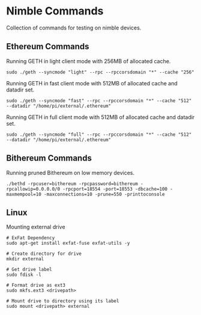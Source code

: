 # Nimble Commands
Collection of commands for testing on nimble devices.

## Ethereum Commands
Running GETH in light client mode with 256MB of allocated cache.
```shell
sudo ./geth --syncmode "light" --rpc --rpccorsdomain "*" --cache "256"
```

Running GETH in fast client mode with 512MB of allocated cache and datadir set.
```shell
sudo ./geth --syncmode "fast" --rpc --rpccorsdomain "*" --cache "512" --datadir "/home/pi/external/.ethereum"
```

Running GETH in full client mode with 512MB of allocated cache and datadir set.
```shell
sudo ./geth --syncmode "full" --rpc --rpccorsdomain "*" --cache "512" --datadir "/home/pi/external/.ethereum"
```

## Bithereum Commands
Running pruned Bithereum on low memory devices.
```shell
./bethd -rpcuser=bithereum -rpcpassword=bithereum -rpcallowip=0.0.0.0/0 -rpcport=18554 -port=18553 -dbcache=100 -maxmempool=10 -maxconnections=10 -prune=550 -printtoconsole
```

## Linux 
Mounting external drive
```shell 
# ExFat Dependency
sudo apt-get install exfat-fuse exfat-utils -y 

# Create directory for drive
mkdir external

# Get drive label
sudo fdisk -l 

# Format drive as ext3
sudo mkfs.ext3 <drivepath>

# Mount drive to directory using its label
sudo mount <drivepath> external
```
